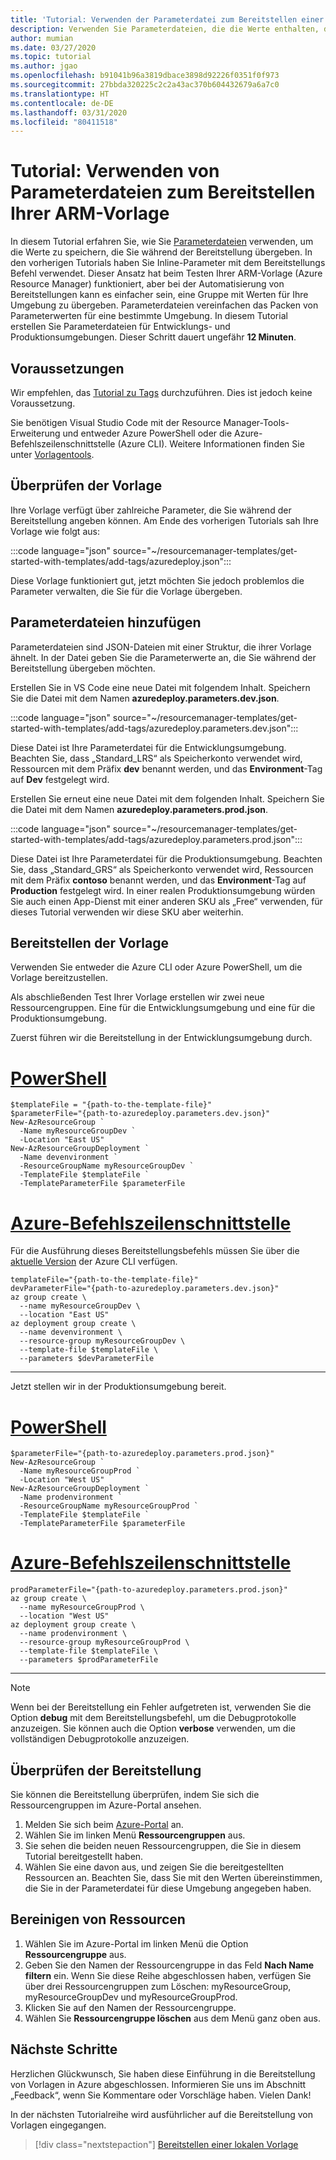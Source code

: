 ```yaml
---
title: 'Tutorial: Verwenden der Parameterdatei zum Bereitstellen einer Vorlage'
description: Verwenden Sie Parameterdateien, die die Werte enthalten, die Sie für die Bereitstellung Ihrer Azure Resource Manager-Vorlage verwenden möchten.
author: mumian
ms.date: 03/27/2020
ms.topic: tutorial
ms.author: jgao
ms.openlocfilehash: b91041b96a3819dbace3898d92226f0351f0f973
ms.sourcegitcommit: 27bbda320225c2c2a43ac370b604432679a6a7c0
ms.translationtype: HT
ms.contentlocale: de-DE
ms.lasthandoff: 03/31/2020
ms.locfileid: "80411518"
---
```

# <a name="tutorial-use-parameter-files-to-deploy-your-arm-template"></a>Tutorial: Verwenden von Parameterdateien zum Bereitstellen Ihrer ARM-Vorlage

In diesem Tutorial erfahren Sie, wie Sie [Parameterdateien](parameter-files.md) verwenden, um die Werte zu speichern, die Sie während der Bereitstellung übergeben. In den vorherigen Tutorials haben Sie Inline-Parameter mit dem Bereitstellungs Befehl verwendet. Dieser Ansatz hat beim Testen Ihrer ARM-Vorlage (Azure Resource Manager) funktioniert, aber bei der Automatisierung von Bereitstellungen kann es einfacher sein, eine Gruppe mit Werten für Ihre Umgebung zu übergeben. Parameterdateien vereinfachen das Packen von Parameterwerten für eine bestimmte Umgebung. In diesem Tutorial erstellen Sie Parameterdateien für Entwicklungs- und Produktionsumgebungen. Dieser Schritt dauert ungefähr **12 Minuten**.

## <a name="prerequisites"></a>Voraussetzungen

Wir empfehlen, das [Tutorial zu Tags](template-tutorial-add-tags.md) durchzuführen. Dies ist jedoch keine Voraussetzung.

Sie benötigen Visual Studio Code mit der Resource Manager-Tools-Erweiterung und entweder Azure PowerShell oder die Azure-Befehlszeilenschnittstelle (Azure CLI). Weitere Informationen finden Sie unter [Vorlagentools](template-tutorial-create-first-template.md#get-tools).

## <a name="review-template"></a>Überprüfen der Vorlage

Ihre Vorlage verfügt über zahlreiche Parameter, die Sie während der Bereitstellung angeben können. Am Ende des vorherigen Tutorials sah Ihre Vorlage wie folgt aus:

:::code language="json" source="~/resourcemanager-templates/get-started-with-templates/add-tags/azuredeploy.json":::

Diese Vorlage funktioniert gut, jetzt möchten Sie jedoch problemlos die Parameter verwalten, die Sie für die Vorlage übergeben.

## <a name="add-parameter-files"></a>Parameterdateien hinzufügen

Parameterdateien sind JSON-Dateien mit einer Struktur, die ihrer Vorlage ähnelt. In der Datei geben Sie die Parameterwerte an, die Sie während der Bereitstellung übergeben möchten.

Erstellen Sie in VS Code eine neue Datei mit folgendem Inhalt. Speichern Sie die Datei mit dem Namen **azuredeploy.parameters.dev.json**.

:::code language="json" source="~/resourcemanager-templates/get-started-with-templates/add-tags/azuredeploy.parameters.dev.json":::

Diese Datei ist Ihre Parameterdatei für die Entwicklungsumgebung. Beachten Sie, dass „Standard_LRS“ als Speicherkonto verwendet wird, Ressourcen mit dem Präfix **dev** benannt werden, und das **Environment**-Tag auf **Dev** festgelegt wird.

Erstellen Sie erneut eine neue Datei mit dem folgenden Inhalt. Speichern Sie die Datei mit dem Namen **azuredeploy.parameters.prod.json**.

:::code language="json" source="~/resourcemanager-templates/get-started-with-templates/add-tags/azuredeploy.parameters.prod.json":::

Diese Datei ist Ihre Parameterdatei für die Produktionsumgebung. Beachten Sie, dass „Standard_GRS“ als Speicherkonto verwendet wird, Ressourcen mit dem Präfix **contoso** benannt werden, und das **Environment**-Tag auf **Production** festgelegt wird. In einer realen Produktionsumgebung würden Sie auch einen App-Dienst mit einer anderen SKU als „Free“ verwenden, für dieses Tutorial verwenden wir diese SKU aber weiterhin.

## <a name="deploy-template"></a>Bereitstellen der Vorlage

Verwenden Sie entweder die Azure CLI oder Azure PowerShell, um die Vorlage bereitzustellen.

Als abschließenden Test Ihrer Vorlage erstellen wir zwei neue Ressourcengruppen. Eine für die Entwicklungsumgebung und eine für die Produktionsumgebung.

Zuerst führen wir die Bereitstellung in der Entwicklungsumgebung durch.

# <a name="powershell"></a>[PowerShell](#tab/azure-powershell)

```azurepowershell
$templateFile = "{path-to-the-template-file}"
$parameterFile="{path-to-azuredeploy.parameters.dev.json}"
New-AzResourceGroup `
  -Name myResourceGroupDev `
  -Location "East US"
New-AzResourceGroupDeployment `
  -Name devenvironment `
  -ResourceGroupName myResourceGroupDev `
  -TemplateFile $templateFile `
  -TemplateParameterFile $parameterFile
```

# <a name="azure-cli"></a>[Azure-Befehlszeilenschnittstelle](#tab/azure-cli)

Für die Ausführung dieses Bereitstellungsbefehls müssen Sie über die [aktuelle Version](/cli/azure/install-azure-cli) der Azure CLI verfügen.

```azurecli
templateFile="{path-to-the-template-file}"
devParameterFile="{path-to-azuredeploy.parameters.dev.json}"
az group create \
  --name myResourceGroupDev \
  --location "East US"
az deployment group create \
  --name devenvironment \
  --resource-group myResourceGroupDev \
  --template-file $templateFile \
  --parameters $devParameterFile
```

---

Jetzt stellen wir in der Produktionsumgebung bereit.

# <a name="powershell"></a>[PowerShell](#tab/azure-powershell)

```azurepowershell
$parameterFile="{path-to-azuredeploy.parameters.prod.json}"
New-AzResourceGroup `
  -Name myResourceGroupProd `
  -Location "West US"
New-AzResourceGroupDeployment `
  -Name prodenvironment `
  -ResourceGroupName myResourceGroupProd `
  -TemplateFile $templateFile `
  -TemplateParameterFile $parameterFile
```

# <a name="azure-cli"></a>[Azure-Befehlszeilenschnittstelle](#tab/azure-cli)

```azurecli
prodParameterFile="{path-to-azuredeploy.parameters.prod.json}"
az group create \
  --name myResourceGroupProd \
  --location "West US"
az deployment group create \
  --name prodenvironment \
  --resource-group myResourceGroupProd \
  --template-file $templateFile \
  --parameters $prodParameterFile
```

---

> [!NOTE]
> Wenn bei der Bereitstellung ein Fehler aufgetreten ist, verwenden Sie die Option **debug** mit dem Bereitstellungsbefehl, um die Debugprotokolle anzuzeigen.  Sie können auch die Option **verbose** verwenden, um die vollständigen Debugprotokolle anzuzeigen.

## <a name="verify-deployment"></a>Überprüfen der Bereitstellung

Sie können die Bereitstellung überprüfen, indem Sie sich die Ressourcengruppen im Azure-Portal ansehen.

1. Melden Sie sich beim [Azure-Portal](https://portal.azure.com) an.
1. Wählen Sie im linken Menü **Ressourcengruppen** aus.
1. Sie sehen die beiden neuen Ressourcengruppen, die Sie in diesem Tutorial bereitgestellt haben.
1. Wählen Sie eine davon aus, und zeigen Sie die bereitgestellten Ressourcen an. Beachten Sie, dass Sie mit den Werten übereinstimmen, die Sie in der Parameterdatei für diese Umgebung angegeben haben.

## <a name="clean-up-resources"></a>Bereinigen von Ressourcen

1. Wählen Sie im Azure-Portal im linken Menü die Option **Ressourcengruppe** aus.
2. Geben Sie den Namen der Ressourcengruppe in das Feld **Nach Name filtern** ein. Wenn Sie diese Reihe abgeschlossen haben, verfügen Sie über drei Ressourcengruppen zum Löschen: myResourceGroup, myResourceGroupDev und myResourceGroupProd.
3. Klicken Sie auf den Namen der Ressourcengruppe.
4. Wählen Sie **Ressourcengruppe löschen** aus dem Menü ganz oben aus.

## <a name="next-steps"></a>Nächste Schritte

Herzlichen Glückwunsch, Sie haben diese Einführung in die Bereitstellung von Vorlagen in Azure abgeschlossen. Informieren Sie uns im Abschnitt „Feedback“, wenn Sie Kommentare oder Vorschläge haben. Vielen Dank!

In der nächsten Tutorialreihe wird ausführlicher auf die Bereitstellung von Vorlagen eingegangen.

> [!div class="nextstepaction"]
> [Bereitstellen einer lokalen Vorlage](./deployment-tutorial-local-template.md)

